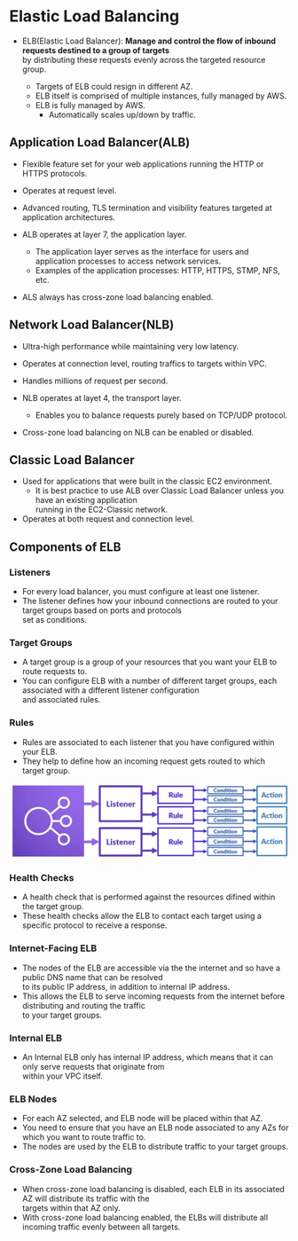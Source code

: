 # Elastic Load Balancing

- ELB(Elastic Load Balancer): **Manage and control the flow of inbound requests destined to a group of targets**  
  by distributing these requests evenly across the targeted resource group.

  - Targets of ELB could resign in different AZ.
  - ELB itself is comprised of multiple instances, fully managed by AWS.
  - ELB is fully managed by AWS.
    - Automatically scales up/down by traffic.

## Application Load Balancer(ALB)

- Flexible feature set for your web applications running the HTTP or HTTPS protocols.
- Operates at request level.
- Advanced routing, TLS termination and visibility features targeted at application architectures.

- ALB operates at layer 7, the application layer.

  - The application layer serves as the interface for users and application processes to access network services.
  - Examples of the application processes: HTTP, HTTPS, STMP, NFS, etc.

- ALS always has cross-zone load balancing enabled.

## Network Load Balancer(NLB)

- Ultra-high performance while maintaining very low latency.
- Operates at connection level, routing traffics to targets within VPC.
- Handles millions of request per second.

- NLB operates at layet 4, the transport layer.

  - Enables you to balance requests purely based on TCP/UDP protocol.

- Cross-zone load balancing on NLB can be enabled or disabled.

## Classic Load Balancer

- Used for applications that were built in the classic EC2 environment.
  - It is best practice to use ALB over Classic Load Balancer unless you have an existing application  
    running in the EC2-Classic network.
- Operates at both request and connection level.

## Components of ELB

### Listeners

- For every load balancer, you must configure at least one listener.
- The listener defines how your inbound connections are routed to your target groups based on ports and protocols  
  set as conditions.

### Target Groups

- A target group is a group of your resources that you want your ELB to route requests to.
- You can configure ELB with a number of different target groups, each associated with a different listener configuration  
  and associated rules.

### Rules

- Rules are associated to each listener that you have configured within your ELB.
- They help to define how an incoming request gets routed to which target group.

![picture 1](/images/SAA_ELB_1.png)

### Health Checks

- A health check that is performed against the resources difined within the target group.
- These health checks allow the ELB to contact each target using a specific protocol to receive a response.

### Internet-Facing ELB

- The nodes of the ELB are accessible via the the internet and so have a public DNS name that can be resolved  
  to its public IP address, in addition to internal IP address.
- This allows the ELB to serve incoming requests from the internet before distributing and routing the traffic  
  to your target groups.

### Internal ELB

- An Internal ELB only has internal IP address, which means that it can only serve requests that originate from  
  within your VPC itself.

### ELB Nodes

- For each AZ selected, and ELB node will be placed within that AZ.
- You need to ensure that you have an ELB node associated to any AZs for which you want to route traffic to.
- The nodes are used by the ELB to distribute traffic to your target groups.

### Cross-Zone Load Balancing

- When cross-zone load balancing is disabled, each ELB in its associated AZ will distribute its traffic with the  
  targets within that AZ only.
- With cross-zone load balancing enabled, the ELBs will distribute all incoming traffic evenly between all targets.
